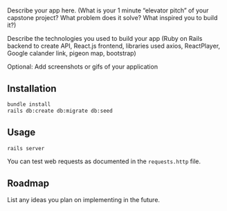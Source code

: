 # <FitGenie-API>

Describe your app here. (What is your 1 minute “elevator pitch” of your capstone project? What problem does it solve? What inspired you to build it?)

Describe the technologies you used to build your app (Ruby on Rails backend to create API, React.js frontend, libraries used axios, ReactPlayer, Google calander link, pigeon map, bootstrap)

Optional: Add screenshots or gifs of your application

## Installation

```bash
bundle install
rails db:create db:migrate db:seed
```

## Usage

```bash
rails server
```

You can test web requests as documented in the `requests.http` file.

## Roadmap

List any ideas you plan on implementing in the future.
